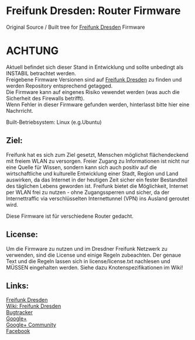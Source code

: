 Freifunk Dresden: Router Firmware
=================================

Original Source / Built tree for <a href="http://www.freifunk-dresden.de" >Freifunk Dresden</a> Firmware<br>

ACHTUNG
=======
Aktuell befindet sich dieser Stand in Entwicklung und sollte unbedingt als INSTABIL betrachtet werden.<br>
Freigebene Firmware Versionen sind auf <a href="http://www.freifunk-dresden.de" >Freifunk Dresden</a> zu finden und werden
Repository entsprechend getagged.<br>
Die Firmware kann auf eingenes Risiko vewendet werden (was auch die Sicherheit des Firewalls betrifft).<br>
Wenn Fehler in dieser Firmware gefunden werden, hinterlasst bitte hier eine Nachrricht.


Built-Betriebsystem: Linux (e.g.Ubuntu)

Ziel:
----
Freifunk hat es sich zum Ziel gesetzt, Menschen möglichst flächendeckend mit freiem WLAN zu versorgen. Freier Zugang zu Informationen ist nicht nur eine Quelle für Wissen, sondern kann sich auch positiv auf die wirtschaftliche und kulturelle Entwicklung einer Stadt, Region und Land auswirken, da das Internet in der heutigen Zeit sicher ein fester Bestandteil des täglichen Lebens geworden ist. Freifunk bietet die Möglichkeit, Internet per WLAN frei zu nutzen - ohne Zugangssperren und sicher, da der Internettraffic via verschlüsselten Internettunnel (VPN) ins Ausland geroutet wird. 

Diese Firmware ist für verschiedene Router gedacht.

License:
--------
Um die Firmware zu nutzen und im Dresdner Freifunk Netzwerk zu verwenden, sind die License und einige Regeln
zubeachten. Der genaue Text und die Regeln lassen sich in license/license.txt nachlesen und MÜSSEN eingehalten werden.
Siehe dazu Knotenspezifikationen im Wiki!

Links:
------
<a href="http://www.freifunk-dresden.de" >Freifunk Dresden</a><br>
<a href="http://wiki.freifunk-dresden.de" >Wiki: Freifunk Dresden</a><br>
<a href="http://bt.freifunk-dresden.de" >Bugtracker</a><br>
<a href="http://google.com/+FreifunkDresden%EF%BB%BF/about"> Google+</a><br>
<a href="https://plus.google.com/communities/108088672678522515509"> Google+ Community</a><br>
<a href="https://www.facebook.com/FreifunkDresden"> Facebook</a>


